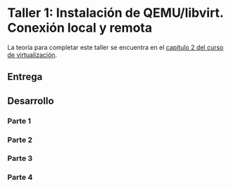 # Taller 1: Instalación de QEMU/libvirt. Conexión local y remota

La teoría para completar este taller se encuentra en el [capítulo 2 del curso de virtualización](https://github.com/josedom24/curso_virtualizacion_linux).

## Entrega













## Desarrollo

### Parte 1

### Parte 2

### Parte 3
 
### Parte 4




























